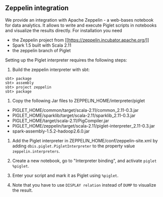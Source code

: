 ## Zeppelin integration

We provide an integration with Apache Zeppelin - a web-bases notebook
for data analytics. It allows to write and execute Piglet scripts in
notebooks and visualize the results directly. For installation you
need
* the Zeppelin project from [[https://zeppelin.incubator.apache.org/]]
* Spark 1.5 built with Scala 2.11
* the zeppelin branch of Piglet

Setting up the Piglet interpreter requires the following steps:
1. Build the zeppelin interpreter with sbt:
```
sbt> package
sbt> assembly
sbt> project zeppelin
sbt> package
```

1. Copy the following Jar files to ZEPPELIN_HOME/interpreter/piglet
  * PIGLET_HOME/common/target/scala-2.11/common_2.11-0.3.jar
  * PIGLET_HOME/sparklib/target/scala-2.11/sparklib_2.11-0.3.jar
  * PIGLET_HOME/target/scala-2.11/PigCompiler.jar
  * PIGLET_HOME/zeppelin/target/scala-2.11/piglet-interpreter_2.11-0.3.jar
  * spark-assembly-1.5.2-hadoop2.6.0.jar

1. Add the Piglet interpreter in ZEPPELIN_HOME/conf/zeppelin-site.xml
by adding `dbis.piglet.PigletInterpreter` to the property value
`zeppelin.interpreters`.

1. Create a new notebook, go to "Interpreter binding", and activate
   `piglet %piglet`.

1. Enter your script and mark it as Piglet using `%piglet`.

1. Note that you have to use `DISPLAY relation` instead of `DUMP` to visualize the result.
